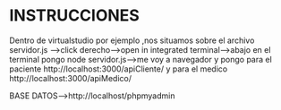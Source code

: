 # INSTRUCCIONES
Dentro de virtualstudio por ejemplo ,nos situamos sobre el archivo servidor.js -->click derecho-->open in integrated terminal-->abajo en el terminal pongo node servidor.js-->me voy a navegador y pongo para el paciente http://localhost:3000/apiCliente/ y para el medico http://localhost:3000/apiMedico/

BASE DATOS-->http://localhost/phpmyadmin
